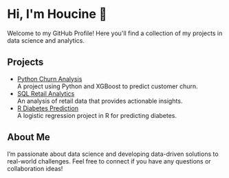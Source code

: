 # Hi, I'm Houcine 👋

Welcome to my GitHub Profile! Here you'll find a collection of my projects in data science and analytics.

## Projects

- [Python Churn Analysis](https://github.com/helat001/python-churn-analysis)  
  A project using Python and XGBoost to predict customer churn.
- [SQL Retail Analytics](https://github.com/helat001/sql-retail-analytics)  
  An analysis of retail data that provides actionable insights.
- [R Diabetes Prediction](https://github.com/helat001/r-diabetes-prediction)  
  A logistic regression project in R for predicting diabetes.

## About Me

I’m passionate about data science and developing data-driven solutions to real-world challenges. Feel free to connect if you have any questions or collaboration ideas!


